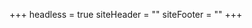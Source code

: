 +++
headless = true
siteHeader = "<style>\n.site-title,\n.site-description {\n  color: 44A2BB;\n}\n</style>"
siteFooter = ""
+++
